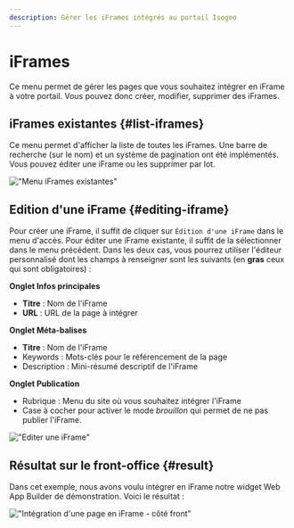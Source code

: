 ```yaml
---
description: Gérer les iFrames intégrés au portail Isogeo
---
```

# iFrames

Ce menu permet de gérer les pages que vous souhaitez intégrer en iFrame à votre portail. Vous pouvez donc créer, modifier, supprimer des iFrames.

## iFrames existantes {#list-iframes}

Ce menu permet d'afficher la liste de toutes les iFrames. Une barre de recherche (sur le nom) et un système de pagination ont été implémentés. Vous pouvez éditer une iFrame ou les supprimer par lot.

!["Menu iFrames existantes"](/assets/back_list_iframe.png)

## Edition d'une iFrame {#editing-iframe}

Pour créer une iFrame, il suffit de cliquer sur `Édition d'une iFrame` dans le menu d'accès. Pour éditer une iFrame existante, il suffit de la sélectionner dans le menu précédent.
Dans les deux cas, vous pourrez utiliser l'éditeur personnalisé dont les champs à renseigner sont les suivants (en **gras** ceux qui sont obligatoires) :

__Onglet Infos principales__
* **Titre** : Nom de l'iFrame
* **URL** : URL de la page à intégrer

__Onglet Méta-balises__
* **Titre** : Nom de l'iFrame
* Keywords : Mots-clés pour le référencement de la page
* Description : Mini-résumé descriptif de l'iFrame

__Onglet Publication__
* Rubrique : Menu du site où vous souhaitez intégrer l'iFrame
* Case à cocher pour activer le mode *brouillon* qui permet de ne pas publier l'iFrame.

!["Editer une iFrame"](/assets/back_edit_iframe.png)

## Résultat sur le front-office {#result}

Dans cet exemple, nous avons voulu intégrer en iFrame notre widget Web App Builder de démonstration. Voici le résultat :

!["Intégration d'une page en iFrame - côté front"](/assets/front_iframe.png)